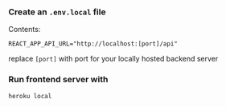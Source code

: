 ### Create an `.env.local` file
Contents:
```
REACT_APP_API_URL="http://localhost:[port]/api"
```
replace `[port]` with port for your locally hosted backend server

### Run frontend server with
`heroku local`